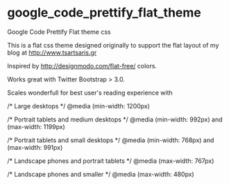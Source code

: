 google_code_prettify_flat_theme
===============================

Google Code Prettify Flat theme css

This is a flat css theme designed originally to support the flat layout of my blog at http://www.tsartsaris.gr

Inspired by http://designmodo.com/flat-free/ colors. 

Works great with Twitter Bootstrap > 3.0.

Scales wonderfull for best user's reading experience with 

/* Large desktops */
@media (min-width: 1200px)

/* Portrait tablets and medium desktops */
@media (min-width: 992px) and (max-width: 1199px)

/* Portrait tablets and small desktops */
@media (min-width: 768px) and (max-width: 991px) 

/* Landscape phones and portrait tablets */
@media (max-width: 767px) 

/* Landscape phones and smaller */
@media (max-width: 480px) 
